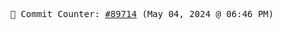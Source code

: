 <p align="center">
    <samp>
        📮 Commit Counter: <a href="https://github.com/Javascript-void0/Javascript-void0/commits/main">#89714</a> (May 04, 2024 @ 06:46 PM)
    </samp>
</p>